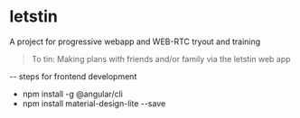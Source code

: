 # letstin
A project for progressive webapp and WEB-RTC tryout and training

> To tin: Making plans with friends and/or family via the letstin web app

-- steps for frontend development
 * npm install -g @angular/cli
 * npm install material-design-lite --save